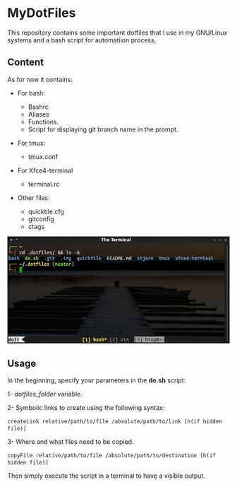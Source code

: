 MyDotFiles
==========

This repository contains some important dotfiles that I use in my GNU/Linux systems and a bash script for automatiion process.

Content
-------

As for now it contains:

- For bash:
    * Bashrc
    * Aliases
    * Functions.
    * Script for displaying git branch name in the prompt.

- For tmux:
    * tmux.conf

- For Xfce4-terminal
    * terminal.rc

- Other files:
    * quicktile.cfg
    * gitconfig
    * ctags

![Basic terminal window](.img/screen-terminal.jpg)

Usage
-----

In the beginning, specify your parameters in the **do.sh** script:

1- *dotfiles_folder* variable.

2- Symbolic links to create using the following syntax:

    createLink relative/path/to/file /absolute/path/to/link [h(if hidden file)]

3- Where and what files need to be copied.

    copyFile relative/path/to/file /absolute/path/to/destination [h(if hidden file)]

Then simply execute the script in a terminal to have a visible output.

